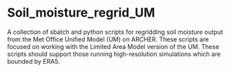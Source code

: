 # Soil_moisture_regrid_UM
A collection of sbatch and python scripts for regridding soil moisture output from the Met Office Unified Model (UM) on ARCHER. These scripts are focused on working with the Limited Area Model version of the UM. These scripts should support those running high-resolution simulations which are bounded by ERA5. 


